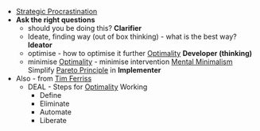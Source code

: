 - [Strategic Procrastination]()
- **Ask the right questions**
    - should you be doing this? **Clarifier**
    - Ideate, finding way (out of box thinking) - what is the best way? **Ideator**
    - optimise - how to optimise it further [Optimality]() **Developer (thinking)**
    - minimise [Optimality]() - minimise intervention [Mental Minimalism]() Simplify [Pareto Principle]() in **Implementer**
- Also - from [Tim Ferriss]()
    - DEAL - Steps for [Optimality]() Working
        - Define
        - Eliminate
        - Automate
        - Liberate
